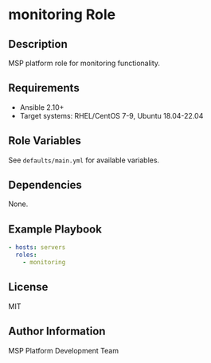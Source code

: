 # monitoring Role

## Description
MSP platform role for monitoring functionality.

## Requirements
- Ansible 2.10+
- Target systems: RHEL/CentOS 7-9, Ubuntu 18.04-22.04

## Role Variables
See `defaults/main.yml` for available variables.

## Dependencies
None.

## Example Playbook
```yaml
- hosts: servers
  roles:
    - monitoring
```

## License
MIT

## Author Information
MSP Platform Development Team
